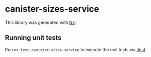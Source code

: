 # canister-sizes-service

This library was generated with [Nx](https://nx.dev).

## Running unit tests

Run `nx test canister-sizes-service` to execute the unit tests via [Jest](https://jestjs.io).
